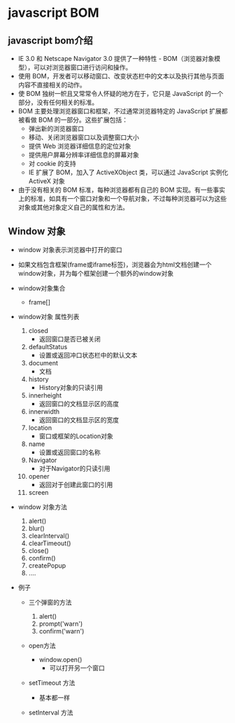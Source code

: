 # javascript BOM
## javascript bom介绍
* IE 3.0 和 Netscape Navigator 3.0 提供了一种特性 - BOM（浏览器对象模型），可以对浏览器窗口进行访问和操作。
* 使用 BOM，开发者可以移动窗口、改变状态栏中的文本以及执行其他与页面内容不直接相关的动作。
* 使 BOM 独树一帜且又常常令人怀疑的地方在于，它只是 JavaScript 的一个部分，没有任何相关的标准。
* BOM 主要处理浏览器窗口和框架，不过通常浏览器特定的 JavaScript 扩展都被看做 BOM 的一部分。这些扩展包括：
    * 弹出新的浏览器窗口
    * 移动、关闭浏览器窗口以及调整窗口大小
    * 提供 Web 浏览器详细信息的定位对象
    * 提供用户屏幕分辨率详细信息的屏幕对象
    * 对 cookie 的支持
    * IE 扩展了 BOM，加入了 ActiveXObject 类，可以通过 JavaScript 实例化 ActiveX 对象
* 由于没有相关的 BOM 标准，每种浏览器都有自己的 BOM 实现。有一些事实上的标准，如具有一个窗口对象和一个导航对象，不过每种浏览器可以为这些对象或其他对象定义自己的属性和方法。

## Window 对象
* window 对象表示浏览器中打开的窗口
* 如果文档包含框架(frame或iframe标签)，浏览器会为html文档创建一个window对象，并为每个框架创建一个额外的window对象
* window对象集合
    *  frame[] 
* window对象 属性列表
    1. closed
        * 返回窗口是否已被关闭
    2. defaultStatus
        * 设置或返回冲口状态栏中的默认文本
    3. document
        * 文档
    4. history
        * History对象的只读引用
    5. innerheight
        * 返回窗口的文档显示区的高度
    6. innerwidth
        * 返回窗口的文档显示区的宽度
    7. location
        * 窗口或框架的Location对象
    8. name
        * 设置或返回窗口的名称
    9. Navigator
        * 对于Navigator的只读引用
    10. opener
        * 返回对于创建此窗口的引用
    11. screen

* window 对象方法
    1. alert()
    2. blur()
    3. clearInterval()
    4. clearTimeout()
    5. close()
    6. confirm()
    7. createPopup
    8. ....

* 例子
    * 三个弹窗的方法
        1. alert()
        2. prompt('warn')
        3. confirm('warn')
    
    * open方法
        * window.open()
            * 可以打开另一个窗口
    * setTimeout 方法
        * 基本都一样
    * setInterval 方法
    
